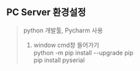 **PC Server 환경설정**
-
> python 개발툴, Pycharm 사용  
> 1. window cmd창 들어가기  
> python -m pip install --upgrade pip  
> pip install pyserial  
> 

